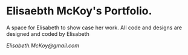 # Elisaebth McKoy's Portfolio.

A space for Elisabeth to show case her work.
All code and designs are designed and coded by Elisabeth

_Elisabeth.McKoy@gmail.com_